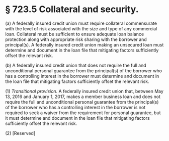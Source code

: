 # § 723.5   Collateral and security.

(a) A federally insured credit union must require collateral commensurate with the level of risk associated with the size and type of any commercial loan. Collateral must be sufficient to ensure adequate loan balance protection along with appropriate risk sharing with the borrower and principal(s). A federally insured credit union making an unsecured loan must determine and document in the loan file that mitigating factors sufficiently offset the relevant risk.


(b) A federally insured credit union that does not require the full and unconditional personal guarantee from the principal(s) of the borrower who has a controlling interest in the borrower must determine and document in the loan file that mitigating factors sufficiently offset the relevant risk.


(1) *Transitional provision.* A federally insured credit union that, between May 13, 2016 and January 1, 2017, makes a member business loan and does not require the full and unconditional personal guarantee from the principal(s) of the borrower who has a controlling interest in the borrower is not required to seek a waiver from the requirement for personal guarantee, but it must determine and document in the loan file that mitigating factors sufficiently offset the relevant risk.


(2) [Reserved]




